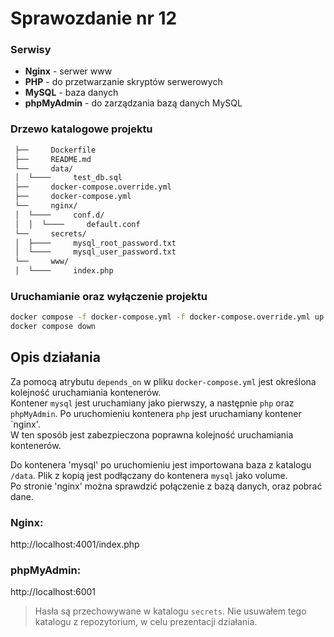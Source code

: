 # Sprawozdanie nr 12

### Serwisy 
- **Nginx** - serwer www
- **PHP** - do przetwarzanie skryptów serwerowych
- **MySQL** - baza danych
- **phpMyAdmin** - do zarządzania bazą danych MySQL

### Drzewo katalogowe projektu
```bash
 ├──     Dockerfile  
 ├──     README.md  
 └──     data/ 
 │  └────     test_db.sql  
 ├──     docker-compose.override.yml  
 ├──     docker-compose.yml  
 └──     nginx/ 
 │  └────     conf.d/ 
 │  │  └────     default.conf  
 └──     secrets/ 
 │  ├────     mysql_root_password.txt  
 │  └────     mysql_user_password.txt  
 └──     www/ 
 │  └────     index.php 
```

### Uruchamianie oraz wyłączenie projektu
```bash
docker compose -f docker-compose.yml -f docker-compose.override.yml up -d
docker compose down
```

## Opis działania
Za pomocą atrybutu `depends_on` w pliku `docker-compose.yml` jest określona kolejność uruchamiania kontenerów.  
Kontener `mysql` jest uruchamiany jako pierwszy, a następnie `php` oraz `phpMyAdmin`. Po uruchomieniu kontenera `php` jest uruchamiany kontener `nginx'.  
W ten sposób jest zabezpieczona poprawna kolejność uruchamiania kontenerów.

Do kontenera 'mysql' po uruchomieniu jest importowana baza z katalogu `/data`. Plik z kopią jest podłączany do kontenera `mysql` jako volume.  
Po stronie 'nginx' można sprawdzić połączenie z bazą danych, oraz pobrać dane.  
### Nginx: 
http://localhost:4001/index.php

### phpMyAdmin: 
http://localhost:6001  

> Hasła są przechowywane w katalogu `secrets`. Nie usuwałem tego katalogu z repozytorium, w celu prezentacji działania.
